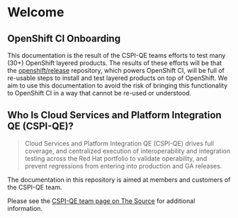 # Welcome

## OpenShift CI Onboarding

This documentation is the result of the CSPI-QE teams efforts to test many (30+) OpenShift layered products. The results of these efforts will be that the [openshift/release](https://github.com/openshift/release) repository, which powers OpenShift CI, will be full of re-usable steps to install and test layered products on top of OpenShift. We aim to use this documentation to avoid the risk of bringing this functionality to OpenShift CI in a way that cannot be re-used or understood.

## Who Is Cloud Services and Platform Integration QE (CSPI-QE)?

> Cloud Services and Platform Integration QE (CSPI-QE) drives full coverage, and centralized execution of interoperability and integration testing across the Red Hat portfolio to validate operability, and prevent regressions from entering into production and GA releases.
  

The documentation in this repository is aimed at members and customers of the CSPI-QE team. 

Please see the [CSPI-QE team page on The Source](https://source.redhat.com/groups/public/cspi_qe) for additional information.
